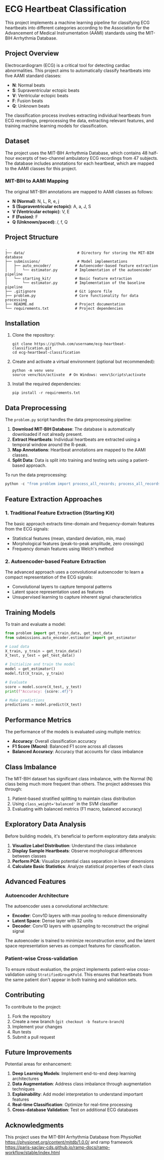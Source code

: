 # ECG Heartbeat Classification

This project implements a machine learning pipeline for classifying ECG heartbeats into different categories according to the Association for the Advancement of Medical Instrumentation (AAMI) standards using the MIT-BIH Arrhythmia Database.

## Project Overview

Electrocardiogram (ECG) is a critical tool for detecting cardiac abnormalities. This project aims to automatically classify heartbeats into five AAMI standard classes:

- **N**: Normal beats
- **S**: Supraventricular ectopic beats
- **V**: Ventricular ectopic beats
- **F**: Fusion beats
- **Q**: Unknown beats

The classification process involves extracting individual heartbeats from ECG recordings, preprocessing the data, extracting relevant features, and training machine learning models for classification.

## Dataset

The project uses the MIT-BIH Arrhythmia Database, which contains 48 half-hour excerpts of two-channel ambulatory ECG recordings from 47 subjects. The database includes annotations for each heartbeat, which are mapped to the AAMI classes for this project.

### MIT-BIH to AAMI Mapping

The original MIT-BIH annotations are mapped to AAMI classes as follows:

- **N (Normal)**: N, L, R, e, j
- **S (Supraventricular ectopic)**: A, a, J, S
- **V (Ventricular ectopic)**: V, E
- **F (Fusion)**: F
- **Q (Unknown/paced)**: /, f, Q

## Project Structure

```
.
├── data/                        # Directory for storing the MIT-BIH database
├── submissions/                 # Model implementations
│   ├── auto_encoder/           # Autoencoder-based feature extraction
│   │   └── estimator.py        # Implementation of the autoencoder pipeline
│   └── starting_kit/           # Basic feature extraction
│       └── estimator.py        # Implementation of the baseline pipeline
├── .gitignore                  # Git ignore file
├── problem.py                  # Core functionality for data processing
├── README.md                   # Project documentation
└── requirements.txt            # Project dependencies
```

## Installation

1. Clone the repository:
   ```
   git clone https://github.com/username/ecg-heartbeat-classification.git
   cd ecg-heartbeat-classification
   ```

2. Create and activate a virtual environment (optional but recommended):
   ```
   python -m venv venv
   source venv/bin/activate  # On Windows: venv\Scripts\activate
   ```

3. Install the required dependencies:
   ```
   pip install -r requirements.txt
   ```

## Data Preprocessing

The `problem.py` script handles the data preprocessing pipeline:

1. **Download MIT-BIH Database**: The database is automatically downloaded if not already present.
2. **Extract Heartbeats**: Individual heartbeats are extracted using a temporal window around the R-peak.
3. **Map Annotations**: Heartbeat annotations are mapped to the AAMI classes.
4. **Split Data**: Data is split into training and testing sets using a patient-based approach.

To run the data preprocessing:

```python
python -c "from problem import process_all_records; process_all_records()"
```

## Feature Extraction Approaches

### 1. Traditional Feature Extraction (Starting Kit)

The basic approach extracts time-domain and frequency-domain features from the ECG signals:

- Statistical features (mean, standard deviation, min, max)
- Morphological features (peak-to-peak amplitude, zero crossings)
- Frequency domain features using Welch's method

### 2. Autoencoder-based Feature Extraction

The advanced approach uses a convolutional autoencoder to learn a compact representation of the ECG signals:

- Convolutional layers to capture temporal patterns
- Latent space representation used as features
- Unsupervised learning to capture inherent signal characteristics

## Training Models

To train and evaluate a model:

```python
from problem import get_train_data, get_test_data
from submissions.auto_encoder.estimator import get_estimator

# Load data
X_train, y_train = get_train_data()
X_test, y_test = get_test_data()

# Initialize and train the model
model = get_estimator()
model.fit(X_train, y_train)

# Evaluate
score = model.score(X_test, y_test)
print(f"Accuracy: {score:.4f}")

# Make predictions
predictions = model.predict(X_test)
```

## Performance Metrics

The performance of the models is evaluated using multiple metrics:

- **Accuracy**: Overall classification accuracy
- **F1 Score (Macro)**: Balanced F1 score across all classes
- **Balanced Accuracy**: Accuracy that accounts for class imbalance

## Class Imbalance

The MIT-BIH dataset has significant class imbalance, with the Normal (N) class being much more frequent than others. The project addresses this through:

1. Patient-based stratified splitting to maintain class distribution
2. Using `class_weight='balanced'` in the SVM classifier
3. Evaluating with balanced metrics (F1 macro, balanced accuracy)

## Exploratory Data Analysis

Before building models, it's beneficial to perform exploratory data analysis:

1. **Visualize Label Distribution**: Understand the class imbalance
2. **Display Sample Heartbeats**: Observe morphological differences between classes
3. **Perform PCA**: Visualize potential class separation in lower dimensions
4. **Calculate Basic Statistics**: Analyze statistical properties of each class

## Advanced Features

### Autoencoder Architecture

The autoencoder uses a convolutional architecture:

- **Encoder**: Conv1D layers with max pooling to reduce dimensionality
- **Latent Space**: Dense layer with 32 units
- **Decoder**: Conv1D layers with upsampling to reconstruct the original signal

The autoencoder is trained to minimize reconstruction error, and the latent space representation serves as compact features for classification.

### Patient-wise Cross-validation

To ensure robust evaluation, the project implements patient-wise cross-validation using `StratifiedGroupKFold`. This ensures that heartbeats from the same patient don't appear in both training and validation sets.

## Contributing

To contribute to the project:

1. Fork the repository
2. Create a new branch (`git checkout -b feature-branch`)
3. Implement your changes
4. Run tests
5. Submit a pull request

## Future Improvements

Potential areas for enhancement:

1. **Deep Learning Models**: Implement end-to-end deep learning architectures
2. **Data Augmentation**: Address class imbalance through augmentation techniques
3. **Explainability**: Add model interpretation to understand important features
4. **Real-time Classification**: Optimize for real-time processing
5. **Cross-database Validation**: Test on additional ECG databases


## Acknowledgments

This project uses the MIT-BIH Arrhythmia Database from PhysioNet https://physionet.org/content/mitdb/1.0.0/ and ramp framework https://paris-saclay-cds.github.io/ramp-docs/ramp-workflow/stable/index.html

